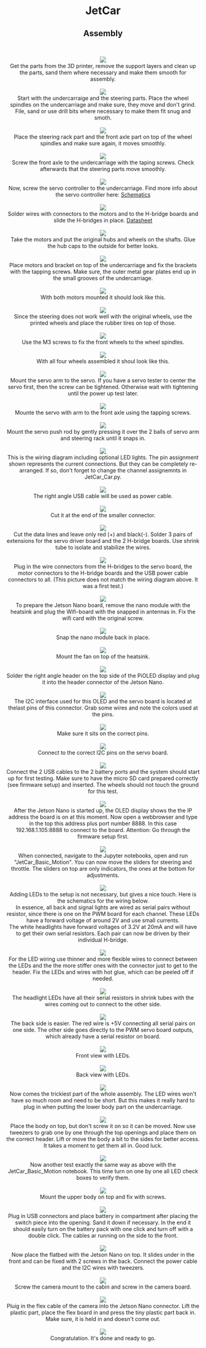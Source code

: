 <h1 style="text-align: center;">JetCar</h1>
<h2 style="text-align: center;">Assembly</h2>
<br>
<p style="text-align: center;">
 <img src="assets/images/assembly/01-printed_parts.jpg"/><br>
Get the parts from the 3D printer, remove the support layers and clean up the parts, sand them where necessary and make them smooth for assembly.
<br>
<br><img src="assets/images/assembly/02-steering.jpg"/><br>
Start with the undercarraige and the steering parts. Place the wheel spindles on the undercarriage and make sure, they move and don't grind. File, sand or use drill bits where necessary to make them fit snug and smoth.
<br>
<br><img src="assets/images/assembly/03-steering.jpg"/><br>
Place the steering rack part and the front axle part on top of the wheel spindles and make sure again, it moves smoothly.
<br>
<br><img src="assets/images/assembly/04-steering.jpg"/><br>
Screw the front axle to the undercarriage with the taping screws. Check afterwards that the steering parts move smoothly.
<br>
<br><img src="assets/images/assembly/05-servo_driver.jpg"/><br>
Now, screw the servo controller to the undercarriage. Find more info about the servo controller here:  <a href="https://learn.adafruit.com/16-channel-pwm-servo-driver/downloads">Schematics</a> 
<br>
<br><img src="assets/images/assembly/06-motor_driver.jpg"/><br>
Solder wires with connectors to the motors and to the H-bridge boards and slide the H-bridges in place. <a href="https://www.ti.com/lit/ds/symlink/drv8833.pdf">Datasheet</a> 
<br>
<br><img src="assets/images/assembly/07-motor.jpg"/><br>
Take the motors and put the original hubs and wheels on the shafts. Glue the hub caps to the outside for better looks.
<br>
<br><img src="assets/images/assembly/08-motor_bracket.jpg"/><br>
Place motors and bracket on top of the undercarriage and fix the brackets with the tapping screws. Make sure, the outer metal gear plates end up in the small grooves of the undercarriage.
<br>
<br><img src="assets/images/assembly/09-rear_wheels.jpg"/><br>
With both motors mounted it should look like this.
<br>
<br><img src="assets/images/assembly/10-front_wheels.jpg"/><br>
Since the steering does not work well with the original wheels, use the printed wheels and place the rubber tires on top of those. 
<br>
<br><img src="assets/images/assembly/11-front_wheel.jpg"/><br>
Use the M3 screws to fix the front wheels to the wheel spindles.
<br>
<br><img src="assets/images/assembly/12-all_wheels.jpg"/><br>
With all four wheels assembled it shoul look like this.
<br>
<br><img src="assets/images/assembly/13-servo_arm.jpg"/><br>
Mount the servo arm to the servo. If you have a servo tester to center the servo first, then the screw can be tightened. Otherwise wait with tightening until the power up test later.
<br>
<br><img src="assets/images/assembly/14-servo.jpg"/><br>
Mounte the servo with arm to the front axle using the tapping screws.
<br>
<br><img src="assets/images/assembly/15-pushrod.jpg"/><br>
Mount the servo push rod by gently pressing it over the 2 balls of servo arm and steering rack until it snaps in.
<br>
<br><img src="assets/images/assembly/16-Wiring_Diagram.jpg"/><br>
This is the wiring diagram including optional LED lights. The pin assignment shown represents the current connections. But they can be completely re-arranged. If so, don't forget to change the channel assignemnts in JetCar_Car.py.
<br>
<br><img src="assets/images/assembly/17-power_cable.jpg"/><br>
The right angle USB cable will be used as power cable.
<br>
<br><img src="assets/images/assembly/18-Cut_cable.jpg"/><br>
Cut it at the end of the smaller connector.
<br>
<br><img src="assets/images/assembly/19-Cut_data_lines.jpg"/><br>
Cut the data lines and leave only red (+) and black(-). Solder 3 pairs of extensions for the servo driver board and the 2 H-bridge boards. Use shrink tube to isolate and stabilize the wires.
<br>
<br><img src="assets/images/assembly/20-motor_wired.jpg"/><br>
Plug in the wire connectors from the H-bridges to the servo board, the motor connectors to the H-bridge boards and the USB power cable connectors to all. (This picture does not match the wiring diagram above. It was a first test.)
<br>
<br><img src="assets/images/assembly/21-wifi_card.jpg"/><br>
To prepare the Jetson Nano board, remove the nano module with the heatsink and plug the Wifi-board with the snapped in antennas in. Fix the wifi card with the original screw.
<br>
<br><img src="assets/images/assembly/22-nano_antennas.jpg"/><br>
Snap the nano module back in place.
<br>
<br><img src="assets/images/assembly/23-nano_flatbed.jpg"/><br>
Mount the fan on top of the heatsink.
<br>
<br><img src="assets/images/assembly/24-pioled.jpg"/><br>
Solder the right angle header on the top side of the PiOLED display and plug it into the header connector of the Jetson Nano.
<br>
<br><img src="assets/images/assembly/25-Jetson Nano Header.jpg"/><br>
The I2C interface used for this OLED and the servo board is located at thelast pins of this connector. Grab some wires and note the colors used at the pins.
<br>
<br><img src="assets/images/assembly/26-oled.jpg"/><br>
Make sure it sits on the correct pins.
<br>
<br><img src="assets/images/assembly/27-together.jpg"/><br>
Connect to the correct I2C pins on the servo board.
<br>
<br><img src="assets/images/assembly/28-power_up.jpg"/><br>
Connect the 2 USB cables to the 2 battery ports and the system should start up for first testing. Make sure to have the micro SD card prepared correctly (see firmware setup) and inserted. The wheels should not touch the ground for this test.
<br>
<br><img src="assets/images/assembly/28a-IP-address.jpg"/><br>
After the Jetson Nano is started up, the OLED display shows the the IP address the board is on at this moment. Now open a webbrowser and type in the top this address plus port number 8888. In this case 192.168.1.105:8888 to connect to the board. Attention: Go through the firmware setup first.
<br>
<br><img src="assets/images/assembly/29-Basic_Motion.jpg"/><br>
When connected, navigate to the Jupyter notebooks, open and run "JetCar_Basic_Motion". You can now move the sliders for steering and throttle. The sliders on top are only indicators, the ones at the bottom for adjustments. 
<br>
<br><img src="assets/images/assembly/30-LED_schematics.PNG"/><br>
Adding LEDs to the setup is not necessary, but gives a nice touch. Here is the schematics for the wiring below.<br>
In essence, all back and signal lights are wired as serial pairs without resistor, since there is one on the PWM board for each channel. These LEDs have a forward voltage of around 2V and use small currents. <br>
The white headlights have forward voltages of 3.2V at 20mA and will have to get their own serial resistors. Each pair can now be driven by their individual H-bridge.
<br>
<br><img src="assets/images/assembly/31-LED_wiring.jpg"/><br>
For the LED wiring use thinner and more flexible wires to connect between the LEDs and the the more stiffer ones with the connector just to get to the header. Fix the LEDs and wires with hot glue, which can be peeled off if needed.
<br>
<br><img src="assets/images/assembly/32-LED_wiring_front.jpg"/><br>
The headlight LEDs have all their serial resistors in shrink tubes with the wires coming out to connect to the other side.
<br>
<br><img src="assets/images/assembly/33-LED_wiring_back.jpg"/><br>
The back side is easier. The red wire is +5V connecting all serial pairs on one side. The other side goes directly to the PWM servo board outputs, which already have a serial resistor on board.
<br>
<br><img src="assets/images/assembly/34-front LEDs.jpg"/><br>
Front view with LEDs.
<br>
<br><img src="assets/images/assembly/35-back LEDs.jpg"/><br>
Back view with LEDs.
<br>
<br><img src="assets/images/assembly/36-connecting LEDs.jpg"/><br>
Now comes the trickiest part of the whole assembly. The LED wires won't have so much room and need to be short. But this makes it really hard to plug in when putting the lower body part on the undercarriage.
<br>
<br><img src="assets/images/assembly/37-the_tricky_part.jpg"/><br>
Place the body on top, but don't screw it on so it can be moved. Now use tweezers to grab one by one through the top openings and place them on the correct header. Lift or move the body a bit to the sides for better access. It takes a moment to get them all in. Good luck.
<br>
<br><img src="assets/images/assembly/38-LED_test.jpg"/><br>
Now another test exactly the same way as above with the JetCar_Basic_Motion notebook. This time turn on one by one all LED check boxes to verify them.
<br>
<br><img src="assets/images/assembly/39-upper_body.jpg"/><br>
Mount the upper body on top and fix with screws.
<br>
<br><img src="assets/images/assembly/40-battery.jpg"/><br>
Plug in USB connectors and place battery in compartment after placing the switch piece into the opening. Sand it down if necessary. In the end it should easily turn on the battery pack with one click and turn off with a double click. The cables ar running on the side to the front.
<br>
<br><img src="assets/images/assembly/41-flatbed.jpg"/><br>
Now place the flatbed with the Jetson Nano on top. It slides under in the front and can be fixed with 2 screws in the back. Connect the power cable and the I2C wires with tweezers.
<br>
<br><img src="assets/images/assembly/42-camera.jpg"/><br>
Screw the camera mount to the cabin and screw in the camera board.
<br>
<br><img src="assets/images/assembly/43-camera_connected.jpg"/><br>
Pluig in the flex cable of the camera into the Jetson Nano connector. Lift the plastic part, place the flex board in and press the tiny plastic part back in. Make sure, it is held in and doesn't come out.
<br>
<br><img src="assets/images/assembly/44-Done.jpg"/><br>
Congratulation. It's done and ready to go.
<br>
</p>
